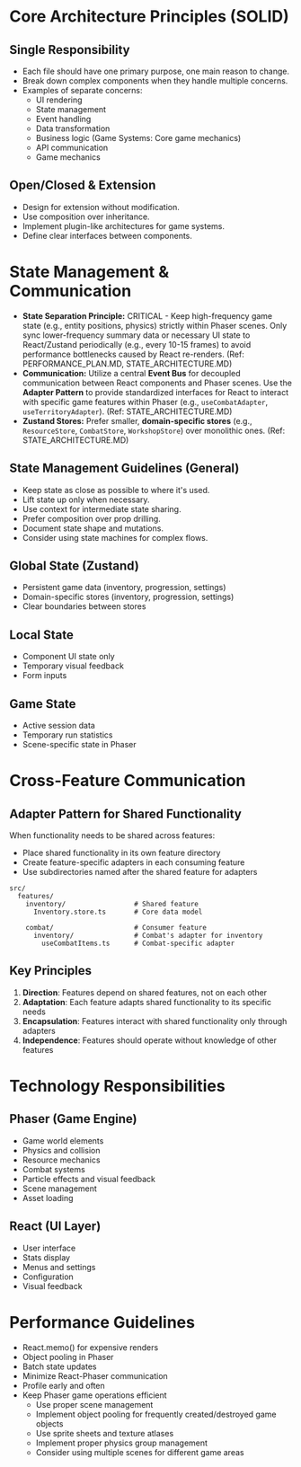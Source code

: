 # Core Architecture Principles (SOLID)

## Single Responsibility
- Each file should have one primary purpose, one main reason to change.
- Break down complex components when they handle multiple concerns.
- Examples of separate concerns:
  - UI rendering
  - State management
  - Event handling
  - Data transformation
  - Business logic (Game Systems: Core game mechanics)
  - API communication
  - Game mechanics

## Open/Closed & Extension
- Design for extension without modification.
- Use composition over inheritance.
- Implement plugin-like architectures for game systems.
- Define clear interfaces between components.

# State Management & Communication

*   **State Separation Principle:** CRITICAL - Keep high-frequency game state (e.g., entity positions, physics) strictly within Phaser scenes. Only sync lower-frequency summary data or necessary UI state to React/Zustand periodically (e.g., every 10-15 frames) to avoid performance bottlenecks caused by React re-renders. (Ref: PERFORMANCE_PLAN.MD, STATE_ARCHITECTURE.MD)
*   **Communication:** Utilize a central **Event Bus** for decoupled communication between React components and Phaser scenes. Use the **Adapter Pattern** to provide standardized interfaces for React to interact with specific game features within Phaser (e.g., `useCombatAdapter`, `useTerritoryAdapter`). (Ref: STATE_ARCHITECTURE.MD)
*   **Zustand Stores:** Prefer smaller, **domain-specific stores** (e.g., `ResourceStore`, `CombatStore`, `WorkshopStore`) over monolithic ones. (Ref: STATE_ARCHITECTURE.MD)

## State Management Guidelines (General)
- Keep state as close as possible to where it's used.
- Lift state up only when necessary.
- Use context for intermediate state sharing.
- Prefer composition over prop drilling.
- Document state shape and mutations.
- Consider using state machines for complex flows.

## Global State (Zustand)
- Persistent game data (inventory, progression, settings)
- Domain-specific stores (inventory, progression, settings)
- Clear boundaries between stores

## Local State
- Component UI state only
- Temporary visual feedback
- Form inputs

## Game State
- Active session data
- Temporary run statistics
- Scene-specific state in Phaser

# Cross-Feature Communication

## Adapter Pattern for Shared Functionality

When functionality needs to be shared across features:
- Place shared functionality in its own feature directory
- Create feature-specific adapters in each consuming feature
- Use subdirectories named after the shared feature for adapters

```
src/
  features/
    inventory/                 # Shared feature
      Inventory.store.ts       # Core data model

    combat/                    # Consumer feature
      inventory/               # Combat's adapter for inventory
        useCombatItems.ts      # Combat-specific adapter
```

## Key Principles

1. **Direction**: Features depend on shared features, not on each other
2. **Adaptation**: Each feature adapts shared functionality to its specific needs
3. **Encapsulation**: Features interact with shared functionality only through adapters
4. **Independence**: Features should operate without knowledge of other features

# Technology Responsibilities

## Phaser (Game Engine)
- Game world elements
- Physics and collision
- Resource mechanics
- Combat systems
- Particle effects and visual feedback
- Scene management
- Asset loading

## React (UI Layer)
- User interface
- Stats display
- Menus and settings
- Configuration
- Visual feedback

# Performance Guidelines
- React.memo() for expensive renders
- Object pooling in Phaser
- Batch state updates
- Minimize React-Phaser communication
- Profile early and often
- Keep Phaser game operations efficient
  - Use proper scene management
  - Implement object pooling for frequently created/destroyed game objects
  - Use sprite sheets and texture atlases
  - Implement proper physics group management
  - Consider using multiple scenes for different game areas